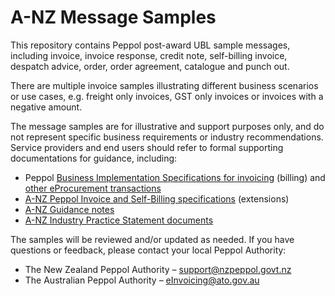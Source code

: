 # A-NZ Message Samples

This repository contains Peppol post-award UBL sample messages, including invoice, invoice response, credit note, self-billing invoice, despatch advice, order, order agreement, catalogue and punch out. 

There are multiple invoice samples illustrating different business scenarios or use cases, e.g. freight only invoices, GST only invoices or invoices with a negative amount. 

The message samples are for illustrative and support purposes only, and do not represent specific business requirements or industry recommendations. Service providers and end users should refer to formal supporting documentations for guidance, including:
* Peppol [Business Implementation Specifications for invoicing](https://docs.peppol.eu/poacc/billing/3.0/) (billing) and [other eProcurement transactions](https://docs.peppol.eu/poacc/upgrade-3/)
* [A-NZ Peppol Invoice and Self-Billing specifications](https://github.com/A-NZ-PEPPOL/A-NZ-PEPPOL-BIS-3.0/tree/master/Specifications) (extensions)
* [A-NZ Guidance notes](https://github.com/A-NZ-PEPPOL/Guidance-documents)
* [A-NZ Industry Practice Statement documents](https://github.com/A-NZ-PEPPOL/A-NZ-Industry-Practice-Statements) 

The samples will be reviewed and/or updated as needed. 
If you have questions or feedback, please contact your local Peppol Authority:
* The New Zealand Peppol Authority – [support@nzpeppol.govt.nz](mailto:support@nzpeppol.govt.nz)
* The Australian Peppol Authority – [eInvoicing@ato.gov.au](mailto:eInvoicing@ato.gov.au) 
